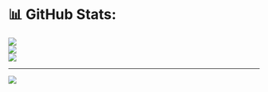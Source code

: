# 📊 GitHub Stats:
![](https://github-readme-stats.vercel.app/api?username=kiran-kumar23&theme=dark&hide_border=false&include_all_commits=false&count_private=false)<br/>
![](https://nirzak-streak-stats.vercel.app/?user=kiran-kumar23&theme=dark&hide_border=false)<br/>
![](https://github-readme-stats.vercel.app/api/top-langs/?username=kiran-kumar23&theme=dark&hide_border=false&include_all_commits=false&count_private=false&layout=compact)

---
[![](https://visitcount.itsvg.in/api?id=kiran-kumar23&icon=0&color=0)](https://visitcount.itsvg.in)

